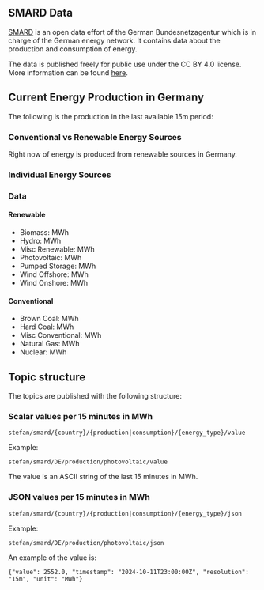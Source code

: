## SMARD Data

[SMARD](https://www.smard.de/en) is an open data effort of the German Bundesnetzagentur
which is in charge of the German energy network. It contains data about the production 
and consumption of energy.

The data is published freely for public use under the CC BY 4.0 license. More information
can be found [here](https://www.smard.de/en/datennutzung).

## Current Energy Production in Germany

The following is the production in the last available 15m period:

### Conventional vs Renewable Energy Sources

Right now <Topic topic="stefan/smard/DE/production/total-renewable/percent" unit="%" decimals="1"/> of energy is
produced from renewable sources in Germany.

<PieChart>
  <Slice topic="stefan/smard/DE/production/total-conventional/value" label="Total Conventional" />
  <Slice topic="stefan/smard/DE/production/total-renewable/value" label="Total Renewable" />
</PieChart>

### Individual Energy Sources

<PieChart>
  <Slice topic="stefan/smard/DE/production/biomass/value" label="Biomass" />
  <Slice topic="stefan/smard/DE/production/brown-coal/value" label="Brown Coal" />
  <Slice topic="stefan/smard/DE/production/hard-coal/value" label="Hard Coal" />
  <Slice topic="stefan/smard/DE/production/hydro/value" label="Hydro" />
  <Slice topic="stefan/smard/DE/production/misc-conventional/value" label="Misc Conventional" />
  <Slice topic="stefan/smard/DE/production/misc-renewable/value" label="Misc Renewable" />
  <Slice topic="stefan/smard/DE/production/natural-gas/value" label="Natural Gas" />
  <Slice topic="stefan/smard/DE/production/nuclear/value" label="Nuclear" />
  <Slice topic="stefan/smard/DE/production/photovoltaic/value" label="Photovoltaic" />
  <Slice topic="stefan/smard/DE/production/pumped-storage/value" label="Pumped Storage" />
  <Slice topic="stefan/smard/DE/production/wind-offshore/value" label="Wind Offshore" />
  <Slice topic="stefan/smard/DE/production/wind-onshore/value" label="Wind Onshore" />
</PieChart>

### Data

#### Renewable

* Biomass: <Topic topic="stefan/smard/DE/production/biomass/value" /> MWh
* Hydro: <Topic topic="stefan/smard/DE/production/hydro/value" /> MWh
* Misc Renewable: <Topic topic="stefan/smard/DE/production/misc-renewable/value" /> MWh
* Photovoltaic: <Topic topic="stefan/smard/DE/production/photovoltaic/value" /> MWh
* Pumped Storage: <Topic topic="stefan/smard/DE/production/pumped-storage/value" /> MWh
* Wind Offshore: <Topic topic="stefan/smard/DE/production/wind-offshore/value" /> MWh
* Wind Onshore: <Topic topic="stefan/smard/DE/production/wind-onshore/value" /> MWh

#### Conventional

* Brown Coal: <Topic topic="stefan/smard/DE/production/brown-coal/value" /> MWh
* Hard Coal: <Topic topic="stefan/smard/DE/production/hard-coal/value" /> MWh
* Misc Conventional: <Topic topic="stefan/smard/DE/production/misc-conventional/value" /> MWh
* Natural Gas: <Topic topic="stefan/smard/DE/production/natural-gas/value" /> MWh
* Nuclear: <Topic topic="stefan/smard/DE/production/nuclear/value" /> MWh

## Topic structure

The topics are published with the following structure:

### Scalar values per 15 minutes in MWh

`stefan/smard/{country}/{production|consumption}/{energy_type}/value`

Example:

`stefan/smard/DE/production/photovoltaic/value`

The value is an ASCII string of the last 15 minutes in MWh.

### JSON values per 15 minutes in MWh

`stefan/smard/{country}/{production|consumption}/{energy_type}/json`

Example:

`stefan/smard/DE/production/photovoltaic/json`

An example of the value is:

`{"value": 2552.0, "timestamp": "2024-10-11T23:00:00Z", "resolution": "15m", "unit": "MWh"}`
